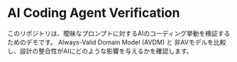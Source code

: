 # AI Coding Agent Verification

このリポジトリは、曖昧なプロンプトに対するAIのコーディング挙動を検証するためのデモです。
Always-Valid Domain Model (AVDM) と 非AVモデルを比較し、設計の整合性がAIにどのような影響を与えるかを確認します。



